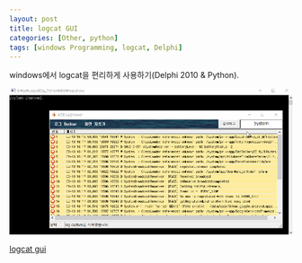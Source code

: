 ```yaml
---
layout: post
title: logcat GUI 
categories: [Other, python]
tags: [windows Programming, logcat, Delphi]
---
```


windows에서 logcat을 편리하게 사용하기(Delphi 2010 & Python).

![](https://github.com/VintageAppMaker/LogcatDLL_Python/raw/master/data/logcat_gui.gif)

[logcat gui ](https://github.com/VintageAppMaker/LogcatDLL_Python)

